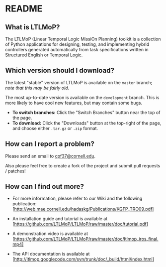 README
======

What is LTLMoP?
---------------

The LTLMoP (Linear Temporal Logic MissiOn Planning) toolkit is a collection of Python applications for designing, testing, and implementing hybrid controllers generated automatically from task specifications written in Structured English or Temporal Logic.

Which version should I download?
--------------------------------

The latest "stable" version of LTLMoP is available on the `master` branch; *note that this may be fairly old*.

The most up-to-date version is available on the `development` branch.  This is more likely to have cool new features, but may contain some bugs.

* __To switch branches:__ Click the "Switch Branches" button near the top of the page.
* __To download:__ Click the "Downloads" button at the top-right of the page, and choose either `.tar.gz` or `.zip` format.

How can I report a problem?
---------------------------

Please send an email to <cpf37@cornell.edu>.

Also please feel free to create a fork of the project and submit pull requests / patches!

How can I find out more?
------------------------

* For more information, please refer to our Wiki and the following publication:
[http://web.mae.cornell.edu/hadaskg/Publications/KGFP_TRO09.pdf]

* An installation guide and tutorial is available at [https://github.com/LTLMoP/LTLMoP/raw/master/doc/tutorial.pdf]

* A demonstration video is available at [https://github.com/LTLMoP/LTLMoP/raw/master/doc/ltlmop_iros_final.mp4]

* The API documentation is available at [http://ltlmop.googlecode.com/svn/trunk/doc/_build/html/index.html]

